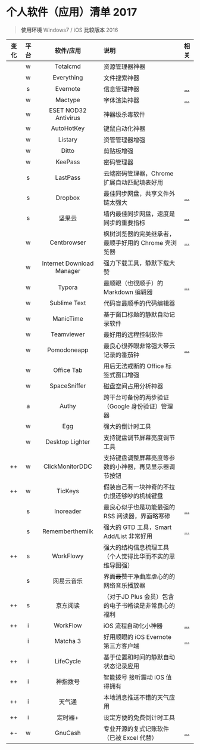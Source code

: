 # 个人软件（应用）清单 2017

> **使用环境** Windows7 / iOS  **比较版本** 2016 
>

|  变化  |  平台  |           软件/应用           | 说明                             |                    相关                    |
| :--: | :--: | :-----------------------: | :----------------------------- | :--------------------------------------: |
|      |  w   |         Totalcmd          | 资源管理器神器                        |                                          |
|      |  w   |        Everything         | 文件搜索神器                         |                                          |
|      |  s   |         Evernote          | 信息管理神器                         |   […](https://cloudlet.info/evernote)    |
|      |  w   |          Mactype          | 字体渲染神器                         |     […](https://cloudlet.info/t/821)     |
|      |  w   |   ESET NOD32 Antivirus    | 神器级杀毒软件                        |                                          |
|      |  w   |        AutoHotKey         | 键鼠自动化神器                        |                                          |
|      |  w   |          Listary          | 资管管理器增强                        |                                          |
|      |  w   |           Ditto           | 剪贴板增强                          |                                          |
|      |  w   |          KeePass          | 密码管理器                          |                                          |
|      |  s   |         LastPass          | 云端密码管理器，Chrome 扩展自动匹配填表好用      |                                          |
|      |  s   |          Dropbox          | 最佳同步网盘，共享文件外链太强大               |  […](https://cloudlet.info/?s=dropbox)   |
|      |  s   |            坚果云            | 墙内最佳同步网盘，速度是同步的重要指标            | […](https://cloudlet.info/?s=%E5%9D%9A%E6%9E%9C%E4%BA%91) |
|      |  w   |        Centbrowser        | 枫树浏览器的完美继承者，最顺手好用的 Chrome 壳浏览器 |     […](https://cloudlet.info/t/369)     |
|      |  w   | Internet Download Manager | 强力下载工具，静默下载大赞                  |                                          |
|      |  w   |          Typora           | 最顺眼（也很顺手）的 Markdown 编辑器        |     […](https://cloudlet.info/t/384)     |
|      |  w   |       Sublime Text        | 代码盲最顺手的代码编辑器                   |                                          |
|      |  w   |         ManicTime         | 基于窗口标题的静默自动记录软件                |                                          |
|      |  w   |        Teamviewer         | 最好用的远程控制软件                     |                                          |
|      |  w   |        Pomodoneapp        | 最良心很养眼非常强大带云记录的番茄钟             |     […](https://cloudlet.info/t/387)     |
|      |  w   |        Office Tab         | 用后无法戒断的 Office 标签式窗口增强         |                                          |
|      |  w   |       SpaceSniffer        | 磁盘空间占用分析神器                     |                                          |
|      |  a   |           Authy           | 跨平台可备份的两步验证（Google 身份验证）管理器    |                                          |
|      |  w   |            Egg            | 强大的倒计时工具                       |                                          |
|      |  w   |      Desktop Lighter      | 支持键盘调节屏幕亮度调节工具                 |                                          |
|  ++  |  w   |      ClickMonitorDDC      | 支持键盘调整屏幕亮度等参数的小神器，再见显示器调节按钮    |                                          |
|  ++  |  w   |          TicKeys          | 假装自己有一块神奇的不拉仇恨还够吵的机械键盘         |                                          |
|      |  s   |         Inoreader         | 最良心似乎也是功能最强的 RSS 阅读器，界面略寒碜     |     […](https://cloudlet.info/t/380)     |
|      |  s   |      Rememberthemilk      | 强大的 GTD 工具，Smart Add/List 非常好用 |     […](https://cloudlet.info/t/120)     |
|  ++  |  s   |         WorkFlowy         | 强大的结构信息梳理工具（个人觉得比华而不实的思维导图强）   |                                          |
|      |  s   |           网易云音乐           | 界面~~最赞~~干净曲库虐心的的网络音乐播放器        |                                          |
|  ++  |  s   |           京东阅读            | （对于JD Plus 会员）包含的电子书畅读是非常良心的福利 |                                          |
|  ++  |  i   |         WorkFlow          | iOS 流程自动化小神器                   |     […](https://cloudlet.info/t/441)     |
|      |  i   |         Matcha 3          | 好用顺眼的 iOS Evernote 第三方客户端      |     […](https://cloudlet.info/t/439)     |
|  ++  |  i   |         LifeCycle         | 基于位置和时间的静默自动状态记录应用             |                                          |
|  ++  |  i   |           神指拨号            | 智能拨号 接听震动 iOS 值得拥有             |                                          |
|  ++  |  i   |            天气通            | 本地消息推送不错的天气应用                  |                                          |
|  ++  |  i   |           定时器+            | 设定方便的免费倒计时工具                   |                                          |
|  +-  |  w   |          GnuCash          | 专业开源的复式记账软件（已被 Excel 代替）       |     […](https://cloudlet.info/t/806)     |